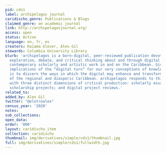 ```yaml
---
pid: cds1
label: archipelagos journal
caridischo_genre: Publications & Blogs
claimed_genre: an academic journal
link: http://archipelagosjournal.org/
access: open
status: Active
language: en, fr, es
creators: Kaiama Glover, Alex Gil
stewards: Columbia University Library
blurb: 'archipelagos is a born-digital, peer-reviewed publication devoted to creative
  exploration, debate, and critical thinking about and through digital practices in
  contemporary scholarly and artistic work in and on the Caribbean. Given the wide
  implications of the “digital turn” for our very conceptions of knowledge, our mission
  is to discern the ways in which the digital may enhance and transform our comprehension
  of the regional and diasporic Caribbean. archipelagos responds to this challenge
  with three distinct dimensions of critical production: scholarly essays; digital
  scholarship projects; and digital project reviews.'
related_to:
added_by: Alex Gil
twitter: "@elotroalex"
census_year: '2020'
notes:
sub_collections:
open_data:
order: '000'
layout: caridischo_item
collection: caridischo
thumbnail: img/derivatives/simple/cds1/thumbnail.jpg
full: img/derivatives/simple/cds1/fullwidth.jpg
---
```


